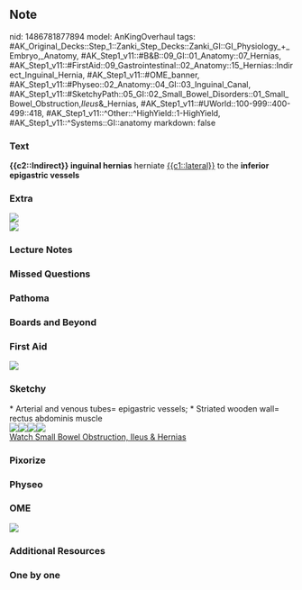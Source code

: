 ## Note
nid: 1486781877894
model: AnKingOverhaul
tags: #AK_Original_Decks::Step_1::Zanki_Step_Decks::Zanki_GI::GI_Physiology_+_Embryo,_Anatomy, #AK_Step1_v11::#B&B::09_GI::01_Anatomy::07_Hernias, #AK_Step1_v11::#FirstAid::09_Gastrointestinal::02_Anatomy::15_Hernias::Indirect_Inguinal_Hernia, #AK_Step1_v11::#OME_banner, #AK_Step1_v11::#Physeo::02_Anatomy::04_GI::03_Inguinal_Canal, #AK_Step1_v11::#SketchyPath::05_GI::02_Small_Bowel_Disorders::01_Small_Bowel_Obstruction,_Ileus_&_Hernias, #AK_Step1_v11::#UWorld::100-999::400-499::418, #AK_Step1_v11::^Other::^HighYield::1-HighYield, #AK_Step1_v11::^Systems::GI::anatomy
markdown: false

### Text
<div>
  <b>{{c2::Indirect}} inguinal hernias</b> herniate
  <u>{{c1::lateral}}</u> to the <b>inferior epigastric vessels</b>
</div>

### Extra
<img src="paste-485666311897212.jpg">
<div><img src="paste-485692081701064.jpg"></div>

### Lecture Notes


### Missed Questions


### Pathoma


### Boards and Beyond


### First Aid
<img src="tmplIBeFf.png">

### Sketchy
<div>
  * Arterial and venous tubes= epigastric vessels; * Striated
  wooden wall= rectus abdominis muscle
</div>
<div><img src=
"Screen%20Shot%202020-01-10%20at%201.46.37%20PM.JPG"><img src=
"Screen%20Shot%202020-01-08%20at%208.06.45%20AM.JPG"><img src=
"Zoverall%20picture%20(42)_1566160514431.JPG"><img src=
"inguinal%20hernia%20inferior%20border%20of%20hasselbach%20triangle_1566160514431.jpg"></div><a href="https://dashboard.sketchy.com/study/medical/courses/medical-pathophysiology/units/medical-pathophysiology-gi/videos/medical-pathophysiology-gi-small-bowel-disorders-small-bowel-obstruction-ileus-and-hernias?utm_source=anki&utm_medium=partnership&utm_campaign=february_update&utm_content=medical">Watch
Small Bowel Obstruction, Ileus & Hernias</a>

### Pixorize


### Physeo


### OME
<div class="ome-widget">
  <a href="https://onlinemeded.org?ref=anki"><img src=
  "_OME_AnkiFlashcards_General_7.png"></a>
</div>

### Additional Resources


### One by one

